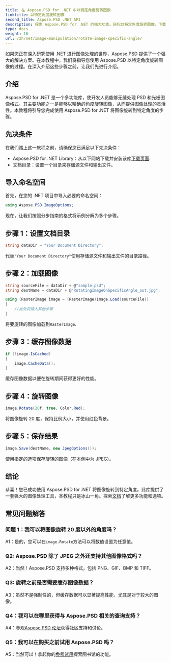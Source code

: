 ```yaml
---
title: 在 Aspose.PSD for .NET 中以特定角度旋转图像
linktitle: 以特定角度旋转图像
second_title: Aspose.PSD .NET API
description: 探索 Aspose.PSD for .NET 的强大功能。轻松以特定角度旋转图像。下载库并开始无缝处理图像。
type: docs
weight: 16
url: /zh/net/image-manipulation/rotate-image-specific-angle/
---
```

如果您正在深入研究使用 .NET 进行图像处理的世界，Aspose.PSD 提供了一个强大的解决方案。在本教程中，我们将指导您使用 Aspose.PSD 以特定角度旋转图像的过程。在深入介绍这些步骤之前，让我们先进行介绍。

## 介绍

Aspose.PSD for .NET 是一个多功能库，使开发人员能够无缝处理 PSD 和光栅图像格式。其主要功能之一是能够以精确的角度旋转图像，从而提供图像处理的灵活性。本教程将引导您完成使用 Aspose.PSD for .NET 将图像旋转到特定角度的步骤。

## 先决条件

在我们踏上这一旅程之前，请确保您已满足以下先决条件：

-  Aspose.PSD for .NET Library：从以下网站下载并安装该库[下载页面](https://releases.aspose.com/psd/net/).
- 文档目录：设置一个目录来存储源文件和输出文件。

## 导入命名空间

首先，在您的 .NET 项目中导入必要的命名空间：

```csharp
using Aspose.PSD.ImageOptions;
```

现在，让我们按照分步指南的格式将示例分解为多个步骤。

## 步骤 1：设置文档目录

```csharp
string dataDir = "Your Document Directory";
```

代替`"Your Document Directory"`使用存储源文件和输出文件的目录路径。

## 步骤 2：加载图像

```csharp
string sourceFile = dataDir + @"sample.psd";
string destName = dataDir + @"RotatingImageOnSpecificAngle_out.jpg";

using (RasterImage image = (RasterImage)Image.Load(sourceFile))
{
    //此处将插入其他步骤
}
```

将要旋转的图像加载到`RasterImage`.

## 步骤 3：缓存图像数据

```csharp
if (!image.IsCached)
{
    image.CacheData();
}
```

缓存图像数据以便在旋转期间获得更好的性能。

## 步骤 4：旋转图像

```csharp
image.Rotate(20f, true, Color.Red);
```

将图像旋转 20 度，保持比例大小，并使用红色背景。

## 步骤 5：保存结果

```csharp
image.Save(destName, new JpegOptions());
```

使用指定的选项保存旋转的图像（在本例中为 JPEG）。

## 结论

恭喜！您已成功使用 Aspose.PSD for .NET 将图像旋转到特定角度。此库提供了一套强大的图像处理工具，本教程只是冰山一角。探索[文档](https://reference.aspose.com/psd/net/)了解更多功能和选项。

## 常见问题解答

### 问题 1：我可以将图像旋转 20 度以外的角度吗？

 A1：是的，您可以在`image.Rotate`方法可以将数值设置为任意值。

### Q2: Aspose.PSD 除了 JPEG 之外还支持其他图像格式吗？

A2：当然！Aspose.PSD 支持多种格式，包括 PNG、GIF、BMP 和 TIFF。

### Q3: 旋转之前是否需要缓存图像数据？

A3：虽然不是强制性的，但缓存数据可以显著提高性能，尤其是对于较大的图像。

### Q4：我可以在哪里获得与 Aspose.PSD 相关的查询支持？

 A4：参观[Aspose.PSD 论坛](https://forum.aspose.com/c/psd/34)获得社区支持和讨论。

### Q5：我可以在购买之前试用 Aspose.PSD 吗？

 A5：当然可以！拿起你的[免费试用](https://releases.aspose.com/)探索图书馆的功能。